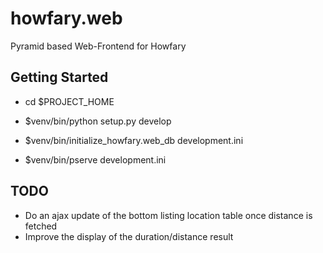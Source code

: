 howfary.web
========

Pyramid based Web-Frontend for Howfary


Getting Started
---------------

- cd $PROJECT\_HOME

- $venv/bin/python setup.py develop

- $venv/bin/initialize_howfary.web_db development.ini

- $venv/bin/pserve development.ini


TODO
---------------

- Do an ajax update of the bottom listing location table once distance is fetched
- Improve the display of the duration/distance result
